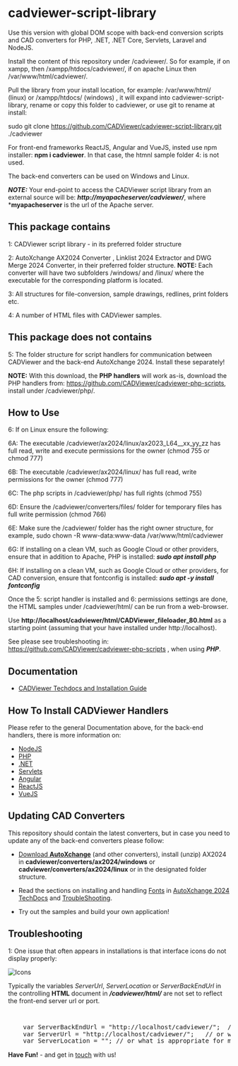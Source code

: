 # cadviewer-script-library

Use this version with global DOM scope with back-end conversion scripts and CAD converters for PHP, .NET, .NET Core, Servlets, Laravel and NodeJS.  

Install the content of this repository under /cadviewer/. So for example, if on xampp, then /xampp/htdocs/cadviewer/, if on apache Linux then /var/www/html/cadviewer/.

Pull the library from your install location, for example: /var/www/html/ (linux) or /xampp/htdocs/ (windows) , it will expand into cadviewer-script-library, rename or copy this folder to cadviewer, or use git to rename at install: 

 sudo git clone https://github.com/CADViewer/cadviewer-script-library.git ./cadviewer

For front-end frameworks ReactJS, Angular and VueJS, insted use npm installer: **npm i cadviewer**.  In that case, the htmnl sample folder 4: is not used. 

The back-end converters can be used on Windows and Linux. 

***NOTE:*** Your end-point to access the CADViewer script library from an external source will be: ***http://myapacheserver/cadviewer/***, where ***myapacheserver** is the url of the Apache server. 

## This package contains

1: CADViewer script library  - in its preferred folder structure

2: AutoXchange AX2024 Converter , Linklist 2024 Extractor and DWG Merge 2024 Converter, in their preferred folder structure.  **NOTE:** Each converter will have two subfolders /windows/ and /linux/ where the executable for the corresponding platform is located. 

3: All structures for file-conversion, sample drawings, redlines, print folders etc. 

4: A number of HTML files with CADViewer samples.


## This package does not contains

5: The folder structure for script handlers for communication between CADViewer and the back-end AutoXchange 2024. Install these separately!

**NOTE:** With this download, the **PHP handlers** will work as-is, download the PHP handlers from: https://github.com/CADViewer/cadviewer-php-scripts, install under /cadviewer/php/.


## How to Use

6: If on Linux ensure the following: 

6A: The executable /cadviewer/ax2024/linux/ax2023_L64__xx_yy_zz has full read, write and execute permissions for the owner  (chmod 755 or chmod 777)

6B: The executable /cadviewer/ax2024/linux/ has full read, write permissions for the owner  (chmod 777)

6C: The php scripts in /cadviewer/php/ has full rights  (chmod 755)

6D: Ensure the /cadviewer/converters/files/ folder for temporary files has full write permission (chmod 766)

6E: Make sure the /cadviewer/ folder has the right owner structure, for example, sudo chown -R www-data:www-data /var/www/html/cadviewer

6G: If installing on a clean VM, such as Google Cloud or other providers, ensure that in addition to Apache, PHP is installed: ***sudo apt install php***

6H: If installing on a clean VM, such as Google Cloud or other providers, for CAD conversion, ensure that fontconfig is installed: ***sudo apt -y install fontconfig***


Once the 5: script handler is installed and 6: permissions settings are done, the HTML samples under /cadviewer/html/ can be run from a web-browser. 

Use **http://localhost/cadviewer/html/CADViewer_fileloader_80.html** as a starting point (assuming that your have installed under http://localhost).

See please see troubleshooting in: https://github.com/CADViewer/cadviewer-php-scripts , when using ***PHP***. 



## Documentation 

-   [CADViewer Techdocs and Installation Guide](https://cadviewer.com/cadviewertechdocs/download)


## How To Install CADViewer Handlers

Please refer to the general Documentation above, for the back-end handlers, there is more information on:  


- [NodeJS](https://cadviewer.com/cadviewertechdocs/handlers/nodejs/)
- [PHP](https://cadviewer.com/cadviewertechdocs/handlers/php/)
- [.NET](https://cadviewer.com/cadviewertechdocs/handlers/asp.net/)
- [Servlets](https://cadviewer.com/cadviewertechdocs/handlers/servlets/)
- [Angular](https://cadviewer.com/cadviewertechdocs/handlers/angular/)
- [ReactJS](https://cadviewer.com/cadviewertechdocs/handlers/reactjs/)
- [VueJS](https://cadviewer.com/cadviewertechdocs/handlers/vuejs/)


## Updating CAD Converters

This repository should contain the latest converters, but in case you need to update any of the back-end converters please follow: 

* [Download **AutoXchange**](/download/) (and other converters), install (unzip) AX2024 in **cadviewer/converters/ax2024/windows** or **cadviewer/converters/ax2024/linux** or in the designated folder structure.
* Read the sections on installing and handling [Fonts](https://tailormade.com/ax2020techdocs/installation/fonts/) in [AutoXchange 2024 TechDocs](https://tailormade.com/ax2020techdocs/) and [TroubleShooting](https://tailormade.com/ax2020techdocs/troubleshooting/).

* Try out the samples and build your own application!
 
 

 
 ## Troubleshooting

1: One issue that often appears in installations is that interface icons do not display properly:

![Icons](https://cadviewer.com/cadviewertechdocs/images/missing_icons.png "Icons missing")

Typically the variables *ServerUrl*, *ServerLocation* or *ServerBackEndUrl* in the controlling **HTML**  document in ***/cadviewer/html/*** are not set to reflect the front-end server url or port.

<pre style="line-height: 110%">


    var ServerBackEndUrl = "http://localhost/cadviewer/";  // or what is appropriate for my server; used for NodeJS server only
    var ServerUrl = "http://localhost/cadviewer/";   // or what is appropriate for my server
    var ServerLocation = ""; // or what is appropriate for my server
</pre>
 
 
 
**Have Fun!**  - and get in [touch](mailto:developer@tailormade.com)  with us!
